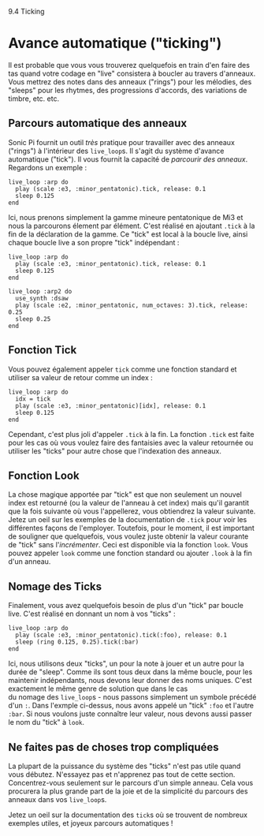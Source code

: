 9.4 Ticking

# Avance automatique ("ticking")

Il est probable que vous vous trouverez quelquefois en train d'en faire 
des tas quand votre codage en "live" consistera à boucler au travers 
d'anneaux. Vous mettrez des notes dans des anneaux ("rings") pour les 
mélodies, des "sleeps" pour les rhytmes, des progressions d'accords, des 
variations de timbre, etc. etc.

## Parcours automatique des anneaux

Sonic Pi fournit un outil *très* pratique pour travailler avec des anneaux 
("rings") à l'intérieur des `live_loop`s. Il s'agit du système d'avance 
automatique ("tick"). Il vous fournit la capacité de *parcourir des anneaux*.
Regardons un exemple :

```
live_loop :arp do
  play (scale :e3, :minor_pentatonic).tick, release: 0.1
  sleep 0.125
end
```

Ici, nous prenons simplement la gamme mineure pentatonique de Mi3 et 
nous la parcourons élement par élément. C'est réalisé en ajoutant `.tick` 
à la fin de la déclaration de la gamme. Ce "tick" est local à la 
boucle live, ainsi chaque boucle live a son propre "tick" indépendant :

```
live_loop :arp do
  play (scale :e3, :minor_pentatonic).tick, release: 0.1
  sleep 0.125
end

live_loop :arp2 do
  use_synth :dsaw
  play (scale :e2, :minor_pentatonic, num_octaves: 3).tick, release: 0.25
  sleep 0.25
end
```

## Fonction Tick

Vous pouvez également appeler `tick` comme une fonction standard et 
utiliser sa valeur de retour comme un index : 

```
live_loop :arp do
  idx = tick
  play (scale :e3, :minor_pentatonic)[idx], release: 0.1
  sleep 0.125
end
```

Cependant, c'est plus joli d'appeler `.tick` à la fin. La fonction `.tick` 
est faite pour les cas où vous voulez faire des fantaisies avec la valeur 
retournée ou utiliser les "ticks" pour autre chose que l'indexation des 
anneaux.


## Fonction Look

La chose magique apportée par "tick" est que non seulement un nouvel 
index est retourné (ou la valeur de l'anneau à cet index) mais qu'il 
garantit que la fois suivante où vous l'appellerez, vous obtiendrez la 
valeur suivante. Jetez un oeil sur les exemples de la documentation de
`.tick` pour voir les différentes façons de l'employer. Toutefois, 
pour le moment, il est important de souligner que quelquefois, vous 
voulez juste obtenir la valeur courante de "tick" sans l'*incrémenter*. 
Ceci est disponible via la fonction `look`. Vous pouvez appeler `look` 
comme une fonction standard ou ajouter `.look` à la fin d'un anneau.

## Nomage des Ticks
 
Finalement, vous avez quelquefois besoin de plus d'un "tick" par boucle 
live. C'est réalisé en donnant un nom à vos "ticks" :

```
live_loop :arp do
  play (scale :e3, :minor_pentatonic).tick(:foo), release: 0.1
  sleep (ring 0.125, 0.25).tick(:bar)
end
```

Ici, nous utilisons deux "ticks", un pour la note à jouer et un autre 
pour la durée de "sleep". Comme ils sont tous deux dans la même 
boucle, pour les maintenir indépendants, nous devons leur donner des 
noms uniques. C'est exactement le même genre de solution que dans le cas  
du nomage des `live_loop`s - nous passons simplement un symbole précédé 
d'un `:`. Dans l'exmple ci-dessus, nous avons appelé un "tick" `:foo` 
et l'autre `:bar`. Si nous voulons juste connaître leur valeur, nous 
devons aussi passer le nom du "tick" à `look`.

## Ne faites pas de choses trop compliquées

La plupart de la puissance du système des "ticks" n'est pas utile quand 
vous débutez. N'essayez pas et n'apprenez pas tout de cette section. 
Concentrez-vous seulement sur le parcours d'un simple anneau. Cela vous 
procurera la plus grande part de la joie et de la simplicité du 
parcours des anneaux dans vos `live_loop`s.

Jetez un oeil sur la documentation des `tick`s où se trouvent de nombreux 
exemples utiles, et joyeux parcours automatiques !

